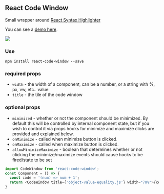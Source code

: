 ## React Code Window

Small wrapper around <a href="https://github.com/conorhastings/react-syntax-highlighter">React Syntax Highlighter</a>

You can see a <a href="http://conor.rodeo/react-code-window/">demo here</a>.

<img src="http://i.imgur.com/lq4EyCS.gif" />

### Use

`npm install react-code-window --save`

### required props

* `width` - the width of a component, can be a number, or a string with %, px, vw, etc.. value
* `title` - the tile of the code window

### optional props

* `minimized` - whether or not the component should be minimized. By default this will be controlled by internal component state, but if you wish to control it via props hooks for minimize and maximize clicks are provided and explained below.
* `onMinimize` - called when minimize button is clicked.
* `onMaximize` - called when maximize button is clicked.
* `allowMinimizeMaximize` - boolean that determines whether or not clicking the minimize/maximize events should cause hooks to be fired/state to be set

```js
import CodeWindow from 'react-code-window';
const Component = () => {
  const code = '(num) => num + 1';
  return <CodeWindow title={'object-value-equality.js'} width="70%">{code}</CodeWindow>;
}
```

